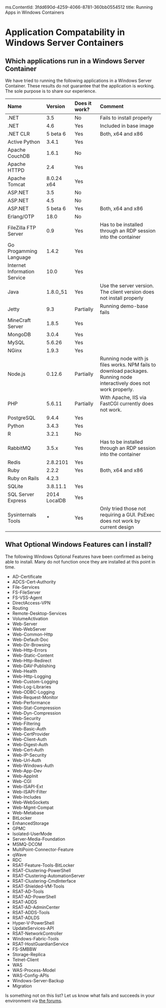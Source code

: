 ms.ContentId: 3fdd690d-4259-4066-8781-360bb0554512
title: Running Apps in Windows Containers

# Application Compatability in Windows Server Containers

## Which applications run in a Windows Server Container

We have tried to running the following applications in a Windows Server Container.  These results do not guarantee that the application is working.  The sole purpose is to share our experience.

| **Name** | **Version** | **Does it work?** | **Comment** |
|:-----|:-----|:-----|:-----|
| .NET | 3.5 | No | Fails to install properly | 
| .NET | 4.6 | Yes | Included in base image | 
| .NET CLR | 5 beta 6 | Yes | Both, x64 and x86 | 
| Active Python | 3.4.1 | Yes | |
| Apache CouchDB | 1.6.1 | No | |
| Apache HTTPD | 2.4 | Yes | |
| Apache Tomcat | 8.0.24 x64 | Yes | |
| ASP.NET | 3.5 | No | |
| ASP.NET | 4.5 | No | |
| ASP.NET | 5 beta 6 | Yes | Both, x64 and x86 |
| Erlang/OTP | 18.0 | No | |
| FileZilla FTP Server | 0.9 | Yes | Has to be installed through an RDP session  into the container | 
| Go Progamming Language | 1.4.2 | Yes | |
| Internet Information Service | 10.0 | Yes | |
| Java | 1.8.0_51 | Yes | Use the server version. The client version does not install properly |
| Jetty | 9.3 | Partially | Running demo-base fails |
| MineCraft Server | 1.8.5 | Yes | |
| MongoDB | 3.0.4 | Yes | |
| MySQL | 5.6.26 | Yes | |
| NGinx | 1.9.3 | Yes | |
| Node.js | 0.12.6 | Partially | Running node with js files works. NPM fails to download packages. Running node interactively does not work properly. |
| PHP | 5.6.11 | Partially | With Apache, IIS via FastCGI currently does not work. |
| PostgreSQL | 9.4.4 | Yes | |
| Python | 3.4.3 | Yes | |
| R | 3.2.1 | No | |
| RabbitMQ | 3.5.x | Yes | Has to be installed through an RDP session  into the container |
| Redis | 2.8.2101 | Yes | |
| Ruby | 2.2.2 | Yes | Both, x64 and x86 | 
| Ruby on Rails | 4.2.3 | |
| SQLite | 3.8.11.1 | Yes | |
| SQL Server Express | 2014 LocalDB | Yes | |
| Sysinternals Tools | * | Yes | Only tried those not requiring a GUI. PsExec does not work by current design | 

## What Optional Windows Features can I install?

The following Windows Optional Features have been confirmed as being able to install.  Many do not function once they are installed at this point in time.

* AD-Certificate
* ADCS-Cert-Authority
* File-Services
 * FS-FileServer
 * FS-VSS-Agent
* DirectAccess-VPN
* Routing
* Remote-Desktop-Services
* VolumeActivation
* Web-Server
* Web-WebServer
* Web-Common-Http
* Web-Default-Doc
* Web-Dir-Browsing
* Web-Http-Errors
* Web-Static-Content
* Web-Http-Redirect
* Web-DAV-Publishing
* Web-Health
* Web-Http-Logging
* Web-Custom-Logging
* Web-Log-Libraries
* Web-ODBC-Logging
* Web-Request-Monitor
* Web-Performance
* Web-Stat-Compression
* Web-Dyn-Compression
* Web-Security
* Web-Filtering
* Web-Basic-Auth
* Web-CertProvider
* Web-Client-Auth
* Web-Digest-Auth
* Web-Cert-Auth
* Web-IP-Security
* Web-Url-Auth
* Web-Windows-Auth
* Web-App-Dev
* Web-AppInit
* Web-CGI
* Web-ISAPI-Ext
* Web-ISAPI-Filter
* Web-Includes
* Web-WebSockets
* Web-Mgmt-Compat
* Web-Metabase
* BitLocker
* EnhancedStorage
* GPMC
* Isolated-UserMode
* Server-Media-Foundation
* MSMQ-DCOM
* MultiPoint-Connector-Feature
* qWave
* RDC
* RSAT-Feature-Tools-BitLocker
* RSAT-Clustering-PowerShell
* RSAT-Clustering-AutomationServer
* RSAT-Clustering-CmdInterface
* RSAT-Shielded-VM-Tools
* RSAT-AD-Tools
* RSAT-AD-PowerShell
* RSAT-ADDS
* RSAT-AD-AdminCenter
* RSAT-ADDS-Tools
* RSAT-ADLDS
* Hyper-V-PowerShell
* UpdateServices-API
* RSAT-NetworkController
* Windows-Fabric-Tools
* RSAT-HostGuardianService
* FS-SMBBW
* Storage-Replica
* Telnet-Client
* WAS
 * WAS-Process-Model
 * WAS-Config-APIs
* Windows-Server-Backup
* Migration

Is something not on this list?  Let us know what fails and succeeds in your environment via [the forums](https://social.msdn.microsoft.com/Forums/en-US/home?forum=windowscontainers).